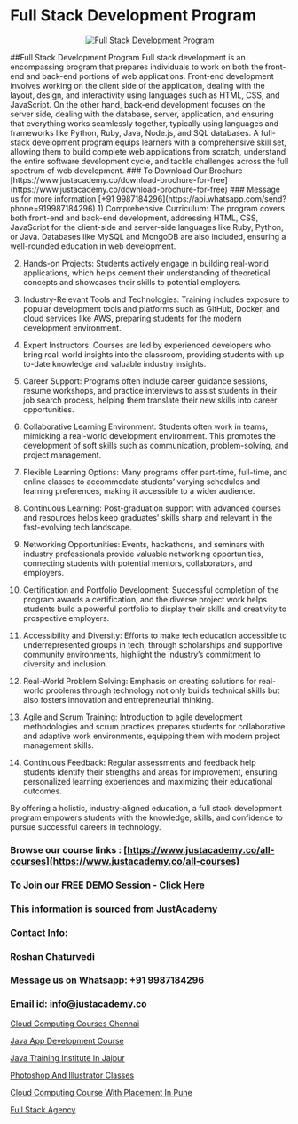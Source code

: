 # Full Stack Development Program

<p align="center">
  <a href="https://justacademy.co/program-detail/full-stack-web-development">
    <img src="https://justacademy.co/storage2/program_images/1704700371.webp" alt="Full Stack Development Program">
  </a>
</p>
##Full Stack Development Program
Full stack development is an encompassing program that prepares individuals to work on both the front-end and back-end portions of web applications. Front-end development involves working on the client side of the application, dealing with the layout, design, and interactivity using languages such as HTML, CSS, and JavaScript. On the other hand, back-end development focuses on the server side, dealing with the database, server, application, and ensuring that everything works seamlessly together, typically using languages and frameworks like Python, Ruby, Java, Node.js, and SQL databases. A full-stack development program equips learners with a comprehensive skill set, allowing them to build complete web applications from scratch, understand the entire software development cycle, and tackle challenges across the full spectrum of web development.
### To Download Our Brochure [https://www.justacademy.co/download-brochure-for-free](https://www.justacademy.co/download-brochure-for-free)
### Message us for more information [+91 9987184296](https://api.whatsapp.com/send?phone=919987184296)
1) Comprehensive Curriculum: The program covers both front-end and back-end development, addressing HTML, CSS, JavaScript for the client-side and server-side languages like Ruby, Python, or Java. Databases like MySQL and MongoDB are also included, ensuring a well-rounded education in web development.

2) Hands-on Projects: Students actively engage in building real-world applications, which helps cement their understanding of theoretical concepts and showcases their skills to potential employers.

3) Industry-Relevant Tools and Technologies: Training includes exposure to popular development tools and platforms such as GitHub, Docker, and cloud services like AWS, preparing students for the modern development environment.

4) Expert Instructors: Courses are led by experienced developers who bring real-world insights into the classroom, providing students with up-to-date knowledge and valuable industry insights.

5) Career Support: Programs often include career guidance sessions, resume workshops, and practice interviews to assist students in their job search process, helping them translate their new skills into career opportunities.

6) Collaborative Learning Environment: Students often work in teams, mimicking a real-world development environment. This promotes the development of soft skills such as communication, problem-solving, and project management.

7) Flexible Learning Options: Many programs offer part-time, full-time, and online classes to accommodate students’ varying schedules and learning preferences, making it accessible to a wider audience.

8) Continuous Learning: Post-graduation support with advanced courses and resources helps keep graduates' skills sharp and relevant in the fast-evolving tech landscape.

9) Networking Opportunities: Events, hackathons, and seminars with industry professionals provide valuable networking opportunities, connecting students with potential mentors, collaborators, and employers.

10) Certification and Portfolio Development: Successful completion of the program awards a certification, and the diverse project work helps students build a powerful portfolio to display their skills and creativity to prospective employers.

11) Accessibility and Diversity: Efforts to make tech education accessible to underrepresented groups in tech, through scholarships and supportive community environments, highlight the industry’s commitment to diversity and inclusion.

12) Real-World Problem Solving: Emphasis on creating solutions for real-world problems through technology not only builds technical skills but also fosters innovation and entrepreneurial thinking.

13) Agile and Scrum Training: Introduction to agile development methodologies and scrum practices prepares students for collaborative and adaptive work environments, equipping them with modern project management skills.

14) Continuous Feedback: Regular assessments and feedback help students identify their strengths and areas for improvement, ensuring personalized learning experiences and maximizing their educational outcomes.

By offering a holistic, industry-aligned education, a full stack development program empowers students with the knowledge, skills, and confidence to pursue successful careers in technology.

### Browse our course links : [https://www.justacademy.co/all-courses](https://www.justacademy.co/all-courses) 
### To Join our FREE DEMO Session - [Click Here](https://www.justacademy.co/register-for-course-demo)


### This information is sourced from JustAcademy
### Contact Info:
### Roshan Chaturvedi
### Message us on Whatsapp: [+91 9987184296](https://api.whatsapp.com/send?phone=919987184296)
### Email id: [info@justacademy.co](mailto:info@justacademy.co)
                
[Cloud Computing Courses Chennai](https://www.linkedin.com/pulse/cloud-computing-courses-chennai-justacademy-mumbai-gfxmc?trackingId=6j8f8ZoJwj%2Fcj7Wd31YaJg%3D%3D&lipi=urn%3Ali%3Apage%3Ad_flagship3_showcase_admin%3Bd7Lyhom7ShKzEAWk1fq2Tw%3D%3D)

[Java App Development Course](https://www.linkedin.com/pulse/java-app-development-course-software-training-mountain-view-odzhf/)

[Java Training Institute In Jaipur](https://medium.com/@akanshapatil/java-training-institute-in-jaipur-e40840a38a75)

[Photoshop And Illustrator Classes](https://medium.com/@namusn/photoshop-and-illustrator-classes-73428d181ec1)

[Cloud Computing Course With Placement In Pune](https://justacademyin.github.io/justacademy/cloud-computing-course-with-placement-in-pune)

[Full Stack Agency](https://justacademyin.github.io/Articles/Full-Stack-Agency)

